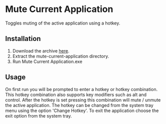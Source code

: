 # Mute Current Application
Toggles muting of the active application using a hotkey.
## Installation
1. Download the archive [here](https://github.com/Silver292/mute-current-application/releases/latest).
2. Extract the mute-current-application directory.
3. Run Mute Current Application.exe
## Usage
On first run you will be prompted to enter a hotkey or hotkey combination. This hotkey combination also supports key modifiers such as alt and control.
After the hotkey is set pressing this combination will mute / unmute the active application.
The hotkey can be changed from the system tray menu using the option 'Change Hotkey'.
To exit the application choose the exit option from the system tray.